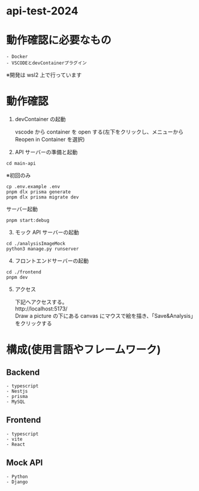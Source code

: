 # api-test-2024

# 動作確認に必要なもの

```
- Docker
- VSCODEとdevContainerプラグイン
```

※開発は wsl2 上で行っています

# 動作確認

1. devContainer の起動

   vscode から container を open する(左下をクリックし、メニューから Reopen in Container を選択)

2. API サーバーの準備と起動

```
cd main-api
```

※初回のみ

```
cp .env.example .env
pnpm dlx prisma generate
pnpm dlx prisma migrate dev
```

サーバー起動

```
pnpm start:debug
```

3. モック API サーバーの起動

```
cd ./analysisImageMock
python3 manage.py runserver
```

4. フロントエンドサーバーの起動

```
cd ./frontend
pnpm dev
```

5. アクセス

   下記へアクセスする。  
    http://localhost:5173/  
   Draw a picture の下にある canvas にマウスで絵を描き、「Save&Analysis」をクリックする

# 構成(使用言語やフレームワーク)

## Backend

```
- typescript
- Nestjs
- prisma
- MySQL
```

## Frontend

```
- typescript
- vite
- React
```

## Mock API

```
- Python
- Django
```
